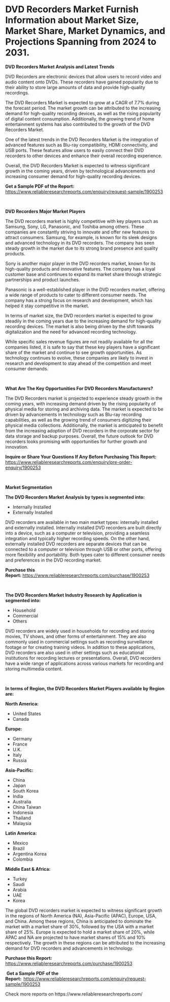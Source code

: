 <p><h1>DVD Recorders Market Furnish Information about Market Size, Market Share, Market Dynamics, and Projections Spanning from 2024 to 2031.</h1></p><p><strong>DVD Recorders Market Analysis and Latest Trends</strong></p>
<p><p>DVD Recorders are electronic devices that allow users to record video and audio content onto DVDs. These recorders have gained popularity due to their ability to store large amounts of data and provide high-quality recordings.</p><p>The DVD Recorders Market is expected to grow at a CAGR of 7.7% during the forecast period. The market growth can be attributed to the increasing demand for high-quality recording devices, as well as the rising popularity of digital content consumption. Additionally, the growing trend of home entertainment systems has also contributed to the growth of the DVD Recorders Market.</p><p>One of the latest trends in the DVD Recorders Market is the integration of advanced features such as Blu-ray compatibility, HDMI connectivity, and USB ports. These features allow users to easily connect their DVD recorders to other devices and enhance their overall recording experience.</p><p>Overall, the DVD Recorders Market is expected to witness significant growth in the coming years, driven by technological advancements and increasing consumer demand for high-quality recording devices.</p></p>
<p><strong>Get a Sample PDF of the Report:&nbsp;</strong> <a href="https://www.reliableresearchreports.com/enquiry/request-sample/1900253">https://www.reliableresearchreports.com/enquiry/request-sample/1900253</a></p>
<p>&nbsp;</p>
<p><strong>DVD Recorders Major Market Players</strong></p>
<p><p>The DVD recorders market is highly competitive with key players such as Samsung, Sony, LG, Panasonic, and Toshiba among others. These companies are constantly striving to innovate and offer new features to attract consumers. Samsung, for example, is known for its sleek designs and advanced technology in its DVD recorders. The company has seen steady growth in the market due to its strong brand presence and quality products.</p><p>Sony is another major player in the DVD recorders market, known for its high-quality products and innovative features. The company has a loyal customer base and continues to expand its market share through strategic partnerships and product launches.</p><p>Panasonic is a well-established player in the DVD recorders market, offering a wide range of products to cater to different consumer needs. The company has a strong focus on research and development, which has helped it stay competitive in the market.</p><p>In terms of market size, the DVD recorders market is expected to grow steadily in the coming years due to the increasing demand for high-quality recording devices. The market is also being driven by the shift towards digitalization and the need for advanced recording technology.</p><p>While specific sales revenue figures are not readily available for all the companies listed, it is safe to say that these key players have a significant share of the market and continue to see growth opportunities. As technology continues to evolve, these companies are likely to invest in research and development to stay ahead of the competition and meet consumer demands.</p></p>
<p>&nbsp;</p>
<p><strong>What Are The Key Opportunities For DVD Recorders Manufacturers?</strong></p>
<p><p>The DVD Recorders market is projected to experience steady growth in the coming years, with increasing demand driven by the rising popularity of physical media for storing and archiving data. The market is expected to be driven by advancements in technology such as Blu-ray recording capabilities, as well as the growing trend of consumers digitizing their physical media collections. Additionally, the market is anticipated to benefit from the increasing adoption of DVD recorders in the corporate sector for data storage and backup purposes. Overall, the future outlook for DVD recorders looks promising with opportunities for further growth and innovation.</p></p>
<p><strong>Inquire or Share Your Questions If Any Before Purchasing This Report:</strong> <a href="https://www.reliableresearchreports.com/enquiry/pre-order-enquiry/1900253">https://www.reliableresearchreports.com/enquiry/pre-order-enquiry/1900253</a></p>
<p>&nbsp;</p>
<p><strong>Market Segmentation</strong></p>
<p><strong>The DVD Recorders Market Analysis by types is segmented into:</strong></p>
<p><ul><li>Internally Installed</li><li>Externally Installed</li></ul></p>
<p><p>DVD recorders are available in two main market types: internally installed and externally installed. Internally installed DVD recorders are built directly into a device, such as a computer or television, providing a seamless integration and typically higher recording speeds. On the other hand, externally installed DVD recorders are separate devices that can be connected to a computer or television through USB or other ports, offering more flexibility and portability. Both types cater to different consumer needs and preferences in the DVD recording market.</p></p>
<p><strong>Purchase this Report:&nbsp;</strong><a href="https://www.reliableresearchreports.com/purchase/1900253">https://www.reliableresearchreports.com/purchase/1900253</a></p>
<p>&nbsp;</p>
<p><strong>The DVD Recorders Market Industry Research by Application is segmented into:</strong></p>
<p><ul><li>Household</li><li>Commercial</li><li>Others</li></ul></p>
<p><p>DVD recorders are widely used in households for recording and storing movies, TV shows, and other forms of entertainment. They are also commonly used in commercial settings such as recording surveillance footage or for creating training videos. In addition to these applications, DVD recorders are also used in other settings such as educational institutions for recording lectures or presentations. Overall, DVD recorders have a wide range of applications across various markets for recording and storing multimedia content.</p></p>
<p>&nbsp;</p>
<p><strong>In terms of Region, the DVD Recorders Market Players available by Region are:</strong></p>
<p>
    <p> <strong> North America: </strong>
        <ul>
            <li>United States</li>
            <li>Canada</li>
        </ul>
        </p> 
    <p> <strong> Europe: </strong>
        <ul>
            <li>Germany</li>
            <li>France</li>
            <li>U.K.</li>
            <li>Italy</li>
            <li>Russia</li>
        </ul>
        </p> 
    <p> <strong> Asia-Pacific: </strong>
        <ul>
            <li>China</li>
            <li>Japan</li>
            <li>South Korea</li>
            <li>India</li>
            <li>Australia</li>
            <li>China Taiwan</li>
            <li>Indonesia</li>
            <li>Thailand</li>
            <li>Malaysia</li>
        </ul>
        </p> 
    <p> <strong> Latin America: </strong>
        <ul>
            <li>Mexico</li>
            <li>Brazil</li>
            <li>Argentina Korea</li>
            <li>Colombia</li>
        </ul>
        </p> 
    <p> <strong> Middle East & Africa: </strong>
        <ul>
            <li>Turkey</li>
            <li>Saudi</li>
            <li>Arabia</li>
            <li>UAE</li>
            <li>Korea</li>
        </ul>
    </p>
    </p>
<p><p>The global DVD recorders market is expected to witness significant growth in the regions of North America (NA), Asia-Pacific (APAC), Europe, USA, and China. Among these regions, China is anticipated to dominate the market with a market share of 30%, followed by the USA with a market share of 25%. Europe is expected to hold a market share of 20%, while APAC and NA are projected to have market shares of 15% and 10% respectively. The growth in these regions can be attributed to the increasing demand for DVD recorders and advancements in technology.</p></p>
<p><strong>Purchase this Report: </strong><a href="https://www.reliableresearchreports.com/purchase/1900253">https://www.reliableresearchreports.com/purchase/1900253</a></p>
<p>&nbsp;<strong>Get a Sample PDF of the Report:&nbsp;&nbsp;</strong><a href="https://www.reliableresearchreports.com/enquiry/request-sample/1900253">https://www.reliableresearchreports.com/enquiry/request-sample/1900253</a></p>
<p><strong></strong></p>
<p>Check more reports on https://www.reliableresearchreports.com/</p>